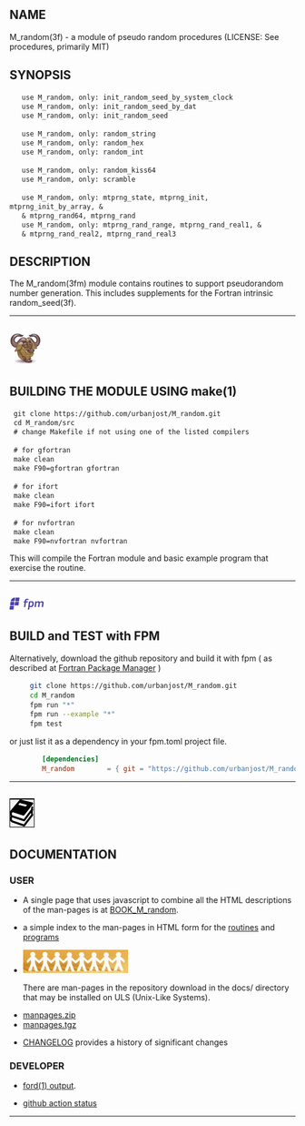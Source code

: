 ## NAME
   M_random(3f) - a module of pseudo random procedures
   (LICENSE: See procedures, primarily MIT)
## SYNOPSIS
```text
   use M_random, only: init_random_seed_by_system_clock
   use M_random, only: init_random_seed_by_dat
   use M_random, only: init_random_seed
   
   use M_random, only: random_string
   use M_random, only: random_hex
   use M_random, only: random_int
   
   use M_random, only: random_kiss64
   use M_random, only: scramble
   
   use M_random, only: mtprng_state, mtprng_init, mtprng_init_by_array, &
   & mtprng_rand64, mtprng_rand
   use M_random, only: mtprng_rand_range, mtprng_rand_real1, &
   & mtprng_rand_real2, mtprng_rand_real3
```
## DESCRIPTION
  The M_random(3fm) module contains routines to support pseudorandom number
  generation. This includes supplements for the Fortran intrinsic
  random_seed(3f).

---
![gmake](docs/images/gnu.gif)
---

## BUILDING THE MODULE USING make(1)
     git clone https://github.com/urbanjost/M_random.git
     cd M_random/src
     # change Makefile if not using one of the listed compilers
     
     # for gfortran
     make clean
     make F90=gfortran gfortran
     
     # for ifort
     make clean
     make F90=ifort ifort

     # for nvfortran
     make clean
     make F90=nvfortran nvfortran

This will compile the Fortran module and basic example
program that exercise the routine.

---
![-](docs/images/fpm_logo.gif)
---

## BUILD and TEST with FPM

   Alternatively, download the github repository and build it with
   fpm ( as described at [Fortran Package Manager](https://github.com/fortran-lang/fpm) )

   ```bash
        git clone https://github.com/urbanjost/M_random.git
        cd M_random
        fpm run "*"
        fpm run --example "*"
        fpm test
   ```

   or just list it as a dependency in your fpm.toml project file.

```toml
        [dependencies]
        M_random        = { git = "https://github.com/urbanjost/M_random.git" }
```
---
![docs](docs/images/docs.gif)
---

## DOCUMENTATION

### USER

   - A single page that uses javascript to combine all the HTML
     descriptions of the man-pages is at 
     [BOOK_M_random](https://urbanjost.github.io/M_random/BOOK_M_random.html).

   - a simple index to the man-pages in HTML form for the
   [routines](https://urbanjost.github.io/M_random/man3.html) 
   and [programs](https://urbanjost.github.io/M_random/man1.html) 

   - ![man-pages](docs/images/manpages.gif)

     There are man-pages in the repository download in the docs/ directory
     that may be installed on ULS (Unix-Like Systems).

   + [manpages.zip](https://urbanjost.github.io/M_random/manpages.zip)
   + [manpages.tgz](https://urbanjost.github.io/M_random/manpages.tgz)

   - [CHANGELOG](docs/CHANGELOG.md) provides a history of significant changes

### DEVELOPER
   - [ford(1) output](https://urbanjost.github.io/M_random/fpm-ford/index.html).
<!--
   - [doxygen(1) output](https://urbanjost.github.io/M_random/doxygen_out/html/index.html).
-->
   - [github action status](docs/STATUS.md) 
---
